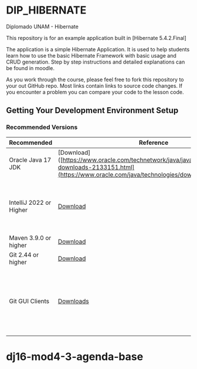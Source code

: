 # DIP_HIBERNATE
Diplomado UNAM - Hibernate

This repository is for an example application built in [Hibernate 5.4.2.Final]

The application is a simple Hibernate Application. It is used to help students learn how
to use the basic Hibernate Framework with basic usage and CRUD generation. 
Step by step instructions and detailed explanations can be found in moodle.

As you work through the course, please feel free to fork this repository to your out GitHub repo. Most links contain links
to source code changes. If you encounter a problem you can compare your code to the lesson code.

## Getting Your Development Environment Setup
### Recommended Versions
| Recommended             | Reference                                                                                                                                                     | Notes                                                                                                  |
|-------------------------|---------------------------------------------------------------------------------------------------------------------------------------------------------------|--------------------------------------------------------------------------------------------------------|
| Oracle Java 17 JDK      | [Download]([https://www.oracle.com/technetwork/java/javase/downloads/jdk8-downloads-2133151.html](https://www.oracle.com/java/technologies/downloads/#java17) | Java 17 or higher is required for Spring Boot 3                                                        |
| IntelliJ 2022 or Higher | [Download](https://www.jetbrains.com/idea/download/)                                                                                                          | Ultimate Edition recommended. Anyway, this runs in Community Edition                                   |
| Maven 3.9.0 or higher   | [Download](https://maven.apache.org/download.cgi)                                                                                                             | [Installation Instructions](https://maven.apache.org/install.html)                                     |
| Git 2.44 or higher      | [Download](https://git-scm.com/downloads)                                                                                                                     |                                                                                                        | 
| Git GUI Clients         | [Downloads](https://git-scm.com/downloads/guis)                                                                                                               | Not required. But can be helpful if new to Git. SourceTree is a good option for Mac and Windows users. |
# dj16-mod4-3-agenda-base
